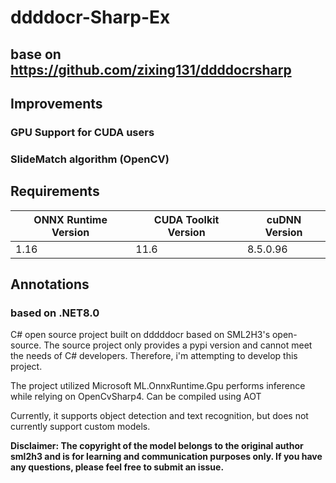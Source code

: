 # ddddocr-Sharp-Ex
## base on https://github.com/zixing131/ddddocrsharp
## Improvements
### GPU Support for CUDA users
### SlideMatch algorithm (OpenCV)
## Requirements
ONNX Runtime Version	| CUDA Toolkit Version	| cuDNN Version 
-------- | ----------- | ----- 
1.16	| 11.6	| 8.5.0.96 
## Annotations 
### based on .NET8.0
C# open source project built on dddddocr based on SML2H3's open-source. The source project only provides a pypi version and cannot meet the needs of C# developers. Therefore, i'm attempting to develop this project. 

The project utilized Microsoft ML.OnnxRuntime.Gpu performs inference while relying on OpenCvSharp4. Can be compiled using AOT 

Currently, it supports object detection and text recognition, but does not currently support custom models. 

**Disclaimer: The copyright of the model belongs to the original author sml2h3 and is for learning and communication purposes only. If you have any questions, please feel free to submit an issue.**
